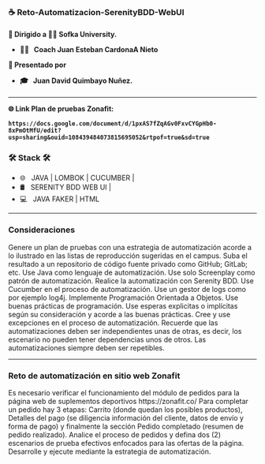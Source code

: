 ### ☕ Reto-Automatizacion-SerenityBDD-WebUI



 <h4>
  🚀 Dirigido a 👨‍💻 Sofka University.
   
  - 👨‍💻 &nbsp; Coach Juan Esteban CardonaA Nieto

  🚀 Presentado por
  - 🎓 &nbsp; Juan David Quimbayo Nuñez.
 <h4>
   
<hr>

🌐 Link Plan de pruebas Zonafit: 

```
https://docs.google.com/document/d/1pxAS7fZqAGv0FxvCYGpHb0-8xPmOtMfU/edit?usp=sharing&ouid=108439484073815695052&rtpof=true&sd=true
```
  


<h3>🛠 Stack 🛠 </h3>

- 🌐 &nbsp;  JAVA | LOMBOK | CUCUMBER |
- 🛢 &nbsp; SERENITY BDD WEB UI |
- 💻 &nbsp; JAVA FAKER | HTML

<hr>


<h3>Consideraciones</h3>

<p>
Genere un plan de pruebas con una estrategia de automatización acorde a lo ilustrado en las listas de reproducción sugeridas en el campus.
Suba el resultado a un repositorio de código fuente privado como GitHub; GitLab; etc.
Use Java como lenguaje de automatización.
Use solo Screenplay como patrón de automatización.
Realice la automatización con Serenity BDD.
Use Cucumber en el proceso de automatización.
Use un gestor de logs como por ejemplo log4j.
Implemente Programación Orientada a Objetos.
Use buenas prácticas de programación.
Use esperas explicitas o implícitas según su consideración y acorde a las buenas prácticas.
Cree y use excepciones en el proceso de automatización.
Recuerde que las automatizaciones deben ser independientes unas de otras, es decir, los escenario no pueden tener dependencias unos de otros. Las automatizaciones siempre deben ser repetibles.

<hr>

<h3>Reto de automatización en sitio web Zonafit</h3>
<p>
  Es necesario verificar el funcionamiento del módulo de pedidos para la página web de suplementos deportivos https://zonafit.co/ 
  Para completar un pedido hay 3 etapas: Carrito (donde quedan los posibles productos), Detalles del pago
  (se diligencia información del cliente, datos de envío y forma de pago) y finalmente la sección Pedido completado (resumen de pedido realizado).
  Analice el proceso de pedidos y defina dos (2) escenarios de prueba efectivos enfocados para las ofertas de la página. 
  Desarrolle y ejecute mediante la estrategia de automatización.
</p>
